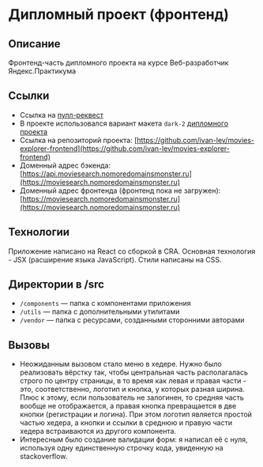 # Дипломный проект (фронтенд)

## Описание

Фронтенд-часть дипломного проекта на курсе Веб-разработчик Яндекс.Практикума

## Ссылки

- Ссылка на [пулл-реквест](https://github.com/ivan-lev/movies-explorer-frontend/pull/3)
- В проекте использовался вариант макета `dark-2` [дипломного проекта](https://www.figma.com/file/6FMWkB94wE7KTkcCgUXtnC/%D0%94%D0%B8%D0%BF%D0%BB%D0%BE%D0%BC%D0%BD%D1%8B%D0%B9-%D0%BF%D1%80%D0%BE%D0%B5%D0%BA%D1%82?type=design&t=aV4GkMfB8YLypwQp-6)
- Ссылка на репозиторий проекта: [https://github.com/ivan-lev/movies-explorer-frontend](https://github.com/ivan-lev/movies-explorer-frontend)
- Доменный адрес бэкенда: [https://api.moviesearch.nomoredomainsmonster.ru](https://moviesearch.nomoredomainsmonster.ru)
- Доменный адрес фронтенда (фронтенд пока не загружен): [https://moviesearch.nomoredomainsmonster.ru](https://moviesearch.nomoredomainsmonster.ru)

## Технологии

Приложение написано на React со сборкой в CRA. Основная технология - JSX (расширение языка JavaScript). Стили написаны на CSS.

## Директории в /src

- `/components` — папка с компонентами приложения
- `/utils` — папка с дополнительными утилитами
- `/vendor` — папка с ресурсами, созданными сторонними авторами

## Вызовы

- Неожиданным вызовом стало меню в хедере. Нужно было реализовать вёрстку так, чтобы центральная часть располагалась строго по центру страницы, в то время как левая и правая части - это, соответственно, логотип и кнопка, у которых разная ширина. Плюс к этому, если пользователь не залогинен, то средняя часть вообще не отображается, а правая кнопка превращается в две кнопки (регистрации и логина). При этом логотип является простой частью хедера, а кнопки и ссылки в среднюю и правую части хедера встраиваются из другого компонента.
- Интересным было создание валидации форм: я написал её с нуля, используя одну единственную строчку кода, увиденную на stackoverflow.
